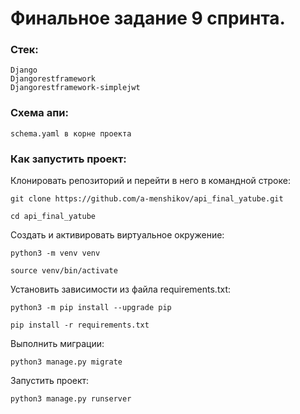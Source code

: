 # Финальное задание 9 спринта.

### Стек:
```
Django
Djangorestframework
Djangorestframework-simplejwt
```
### Схема апи:
```
schema.yaml в корне проекта
```



### Как запустить проект:

Клонировать репозиторий и перейти в него в командной строке:

```
git clone https://github.com/a-menshikov/api_final_yatube.git
```

```
cd api_final_yatube
```

Cоздать и активировать виртуальное окружение:

```
python3 -m venv venv
```

```
source venv/bin/activate
```

Установить зависимости из файла requirements.txt:

```
python3 -m pip install --upgrade pip
```

```
pip install -r requirements.txt
```

Выполнить миграции:

```
python3 manage.py migrate
```

Запустить проект:

```
python3 manage.py runserver
```
